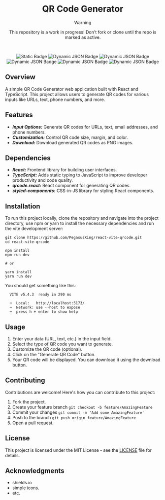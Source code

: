 
<!--suppress HtmlDeprecatedAttribute -->
<div class="project-badges" align=center>
<br>

# QR Code Generator
> [!WARNING]
> This repository is a work in progress! Don't fork or clone until the repo is marked as active.

<br>

![Static Badge](https://img.shields.io/badge/status-inactive-FF000D)
![Dynamic JSON Badge](https://img.shields.io/badge/dynamic/json?url=https%3A%2F%2Fraw.githubusercontent.com%2FPegasusXing%2Freact-vite-qrcode%2Fmain%2Fpackage.json&query=%24.version&style=flat&label=version&color=06B6D4)
![Dynamic JSON Badge](https://img.shields.io/badge/dynamic/json?url=https%3A%2F%2Fraw.githubusercontent.com%2FPegasusXing%2Freact-vite-qrcode%2Fmain%2Fpackage.json&query=%24.devDependencies.vite&style=flat&logo=vite&label=vite&color=646CFF)
![Dynamic JSON Badge](https://img.shields.io/badge/dynamic/json?url=https%3A%2F%2Fraw.githubusercontent.com%2FPegasusXing%2Freact-vite-qrcode%2Fmain%2Fpackage.json&query=%24.dependencies.react&style=flat&logo=react&label=react&color=61DAFB)
![Dynamic JSON Badge](https://img.shields.io/badge/dynamic/json?url=https%3A%2F%2Fraw.githubusercontent.com%2FPegasusXing%2Freact-vite-qrcode%2Fmain%2Fpackage.json&query=%24.devDependencies.typescript&style=flat&logo=typescript&label=typescript&color=3178C6)
![Dynamic JSON Badge](https://img.shields.io/badge/dynamic/json?url=https%3A%2F%2Fraw.githubusercontent.com%2FPegasusXing%2Freact-vite-qrcode%2Fmain%2Fpackage.json&query=%24.devDependencies.eslint&style=flat&logo=eslint&label=eslint&color=4B32C3)

</div>

## Overview
A simple QR Code Generator web application built with React and TypeScript. This project allows users to generate QR codes for various inputs like URLs, text, phone numbers, and more.

## Features
* ***Input Options:*** Generate QR codes for URLs, text, email addresses, and phone numbers.
* ***Customization:*** Control QR code size, margin, and color.
* ***Download:*** Download generated QR codes as PNG images.

## Dependencies
* ***React:*** Frontend library for building user interfaces.
* ***TypeScript:*** Adds static typing to JavaScript to improve developer productivity and code quality.
* ***qrcode.react:*** React component for generating QR codes.
* ***styled-components:*** CSS-in-JS library for styling React components.

## Installation
To run this project locally, clone the repository and navigate into the project directory, use npm or yarn to install the necessary dependencies and run the vite development server:
```
git clone https://github.com/PegasusXing/react-vite-qrcode.git
cd react-vite-qrcode

npm install
npm run dev

# or

yarn install
yarn run dev
```
You should get something like this:
```
  VITE v5.4.3  ready in 290 ms

  ➜  Local:   http://localhost:5173/ 
  ➜  Network: use --host to expose
  ➜  press h + enter to show help
```

## Usage
1. Enter your data (URL, text, etc.) in the input field.
2. Select the type of QR code you want to generate.
3. Customize the QR code (optional).
4. Click on the "Generate QR Code" button.
5. Your QR code will be displayed. You can download it using the download button.

## Contributing
Contributions are welcome! Here's how you can contribute to this project:
1. Fork the project.
2. Create your feature branch ``` git checkout -b feature/AmazingFeature ```
3. Commit your changes ``` git commit -m 'Add some AmazingFeature' ```
4. Push to the branch ``` git push origin feature/AmazingFeature ```
5. Open a pull request.

## License
This project is licensed under the MIT License - see the [LICENSE](https://github.com/PegasusXing/react-vite-qrcode/blob/main/LICENSE.md) file for details.

## Acknowledgments
* shields.io
* simple icons.
* etc.